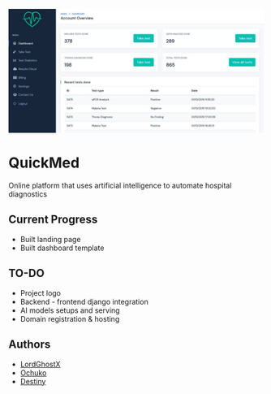 ![home.jpg](assets/images/home-1348x652.jpg)
# QuickMed

Online platform that uses artificial intelligence to automate hospital diagnostics

## Current Progress
* Built landing page
* Built dashboard template

## TO-DO
* Project logo
* Backend - frontend django integration
* AI models setups and serving
* Domain registration & hosting


## Authors
* [LordGhostX](https://github.com/LordGhostX)
* [Ochuko](https://github.com/Chukslord1)
* [Destiny](https://github.com/Destiny251)
